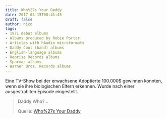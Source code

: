 ```yaml
---
title: Who%27s Your Daddy
date: 2017-04-15T08:41:45
draft: false
author: nico
tags: 
- 1971 debut albums
- Albums produced by Robie Porter
- Articles with hAudio microformats
- Daddy Cool (band) albums
- English-language albums
- Reprise Records albums
- Sparmac albums
- Warner Bros. Records albums
---
```


Eine TV-Show bei der erwachsene Adoptierte 100.000$ gewinnen konnten, wenn sie ihre biologischen Eltern erkennen. Wurde nach einer ausgestrahlten Episode eingestellt.

> Daddy Who?...
>
> Quelle: [Who%27s Your Daddy](https://en.wikipedia.org/wiki/Who%27s_Your_Daddy?_(TV_series))
